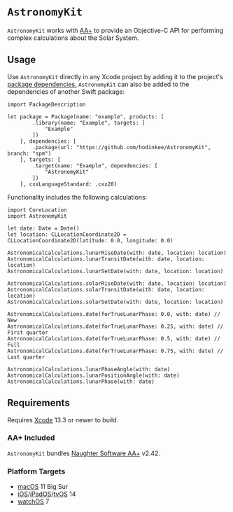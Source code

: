 # `AstronomyKit`

`AstronomyKit` works with [AA+](http://www.naughter.com/aa.html) to provide an Objective-C API for performing complex calculations about the Solar System.

## Usage

Use `AstronomyKit` directly in any Xcode project by adding it to the project's [package dependencies.](https://developer.apple.com/documentation/swift_packages/adding_package_dependencies_to_your_app) `AstronomyKit` can also be added to the dependencies of another Swift package:

```
import PackageDescription

let package = Package(name: "example", products: [
        .library(name: "Example", targets: [
            "Example"
        ])
    ], dependencies: [
        .package(url: "https://github.com/hodinkee/AstronomyKit", branch: "spm")
    ], targets: [
        .target(name: "Example", dependencies: [
            "AstronomyKit"
        ])
    ], cxxLanguageStandard: .cxx20)
```

Functionality includes the following calculations:

```
import CoreLocation
import AstronomyKit

let date: Date = Date()
let location: CLLocationCoordinate2D = CLLocationCoordinate2D(latitude: 0.0, longitude: 0.0)

AstronomicalCalculations.lunarRiseDate(with: date, location: location)
AstronomicalCalculations.lunarTransitDate(with: date, location: location)
AstronomicalCalculations.lunarSetDate(with: date, location: location)

AstronomicalCalculations.solarRiseDate(with: date, location: location)
AstronomicalCalculations.solarTransitDate(with: date, location: location)
AstronomicalCalculations.solarSetDate(with: date, location: location)

AstronomicalCalculations.date(forTrueLunarPhase: 0.0, with: date) // New
AstronomicalCalculations.date(forTrueLunarPhase: 0.25, with: date) // First quarter
AstronomicalCalculations.date(forTrueLunarPhase: 0.5, with: date) // Full
AstronomicalCalculations.date(forTrueLunarPhase: 0.75, with: date) // Last quarter

AstronomicalCalculations.lunarPhaseAngle(with: date)
AstronomicalCalculations.lunarPositionAngle(with: date)
AstronomicalCalculations.lunarPhase(with: date)
```

## Requirements

Requires [Xcode](https://developer.apple.com/xcode) 13.3 or newer to build.

### AA+ Included

`AstronomyKit` bundles [Naughter Software AA+](http://naughter.com/aa.html) v2.42.

### Platform Targets

* [macOS](https://developer.apple.com/macos) 11 Big Sur
* [iOS](https://developer.apple.com/ios)/[iPadOS](https://developer.apple.com/ipados)/[tvOS](https://developer.apple.com/tvos) 14
* [watchOS](https://developer.apple.com/watchos) 7
